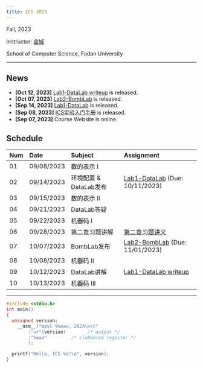 ```yaml
---
title: ICS 2023
---
```


Fall, 2023

Instructor: [金城](https://cjinfdu.github.io/)

School of Computer Science, Fudan University

---


## News

- **[Oct 12, 2023]** [Lab1-DataLab writeup](datalab-comment) is released.
- **[Oct 07, 2023]** [Lab2-BombLab](BombLab) is released. 
- **[Sep 14, 2023]** [Lab1-DataLab](DataLab) is released. 
- **[Sep 08, 2023]** [ICS实验入门手册](ICS实验入门手册) is released.
- **[Sep 07, 2023]** Course Website is online.

## Schedule

|Num|Date      |Subject                |Assignment                                          |
|:--|:---------|:----------------------|:---------------------------------------------------|
|01 |09/08/2023|数的表示 I             |                                                    |
|02 |09/14/2023|环境配置 & DataLab发布 |[Lab1-DataLab](DataLab) (Due: 10/11/2023)           |
|03 |09/15/2023|数的表示 II            |                                                    |
|04 |09/21/2023|DataLab答疑            |                                                    |
|05 |09/22/2023|机器码 I               |                                                    |
|06 |09/28/2023|第二章习题讲解         |[第二章习题讲义](Assignment1)                       |
|07 |10/07/2023|BombLab发布            |[Lab2-BombLab](BombLab) (Due: 11/01/2023)           |
|08 |10/08/2023|机器码 II              |                                                    |
|09 |10/12/2023|DataLab讲解            |[Lab1-DataLab writeup](datalab-comment)             |
|10 |10/13/2023|机器码 III             |                                                    |

---

```c
#include <stdio.h>
int main()
{
  unsigned version;
	__asm__("movl %%eax, 2023\n\t"
		:"=r"(version)        /* output */
		:"%eax"         /* clobbered register */
		);

  printf("Hello, ICS %d!\n", version);
}
```
